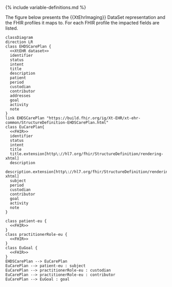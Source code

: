 {% include variable-definitions.md %}

The figure below presents the {{XtEhrImaging}} DataSet representation and the FHIR profiles it maps to. For each FHIR profile the impacted fields are listed.

```mermaid
classDiagram
direction LR
class EHDSCarePlan {
  <<XtEHR dataset>>
  identifier
  status
  intent
  title
  description
  patient
  period
  custodian
  contributor
  addresses
  goal
  activity
  note
}
link EHDSCarePlan "https://build.fhir.org/ig/Xt-EHR/xt-ehr-common/StructureDefinition-EHDSCarePlan.html"
class EuCarePlan{
  <<FHIR>>
  identifier
  status
  intent
  title
  title.extension[http\://hl7.org/fhir/StructureDefinition/rendering-xhtml]
  description
  description.extension[http\://hl7.org/fhir/StructureDefinition/rendering-xhtml]
  subject
  period
  custodian
  contributor
  goal
  activity
  note
}

class patient-eu {
  <<FHIR>>
}
class practitionerRole-eu {
  <<FHIR>>
}
class EuGoal {
  <<FHIR>>
}
EHDSCarePlan --> EuCarePlan
EuCarePlan --> patient-eu : subject
EuCarePlan --> practitionerRole-eu : custodian
EuCarePlan --> practitionerRole-eu : contributor
EuCarePlan --> EuGoal : goal
```

